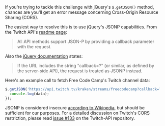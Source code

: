 If you're trying to tackle this challenge with jQuery's `$.getJSON()` method, chances are you'll get an error message concerning Cross-Origin Resource Sharing (CORS).

The easiest way to resolve this is to use jQuery's JSONP capabilities. From the Twitch API's [readme page](https://github.com/justintv/Twitch-API#json-p):

> All API methods support JSON-P by providing a callback parameter with the request.

Also the [jQuery documentation](http://api.jquery.com/jQuery.getJSON/) states:

> If the URL includes the string "callback=?" (or similar, as defined by the server-side API), the request is treated as JSONP instead.

Here's an example call to fetch Free Code Camp's Twitch channel data:

```js
$.getJSON('https://api.twitch.tv/kraken/streams/freecodecamp?callback=?', function(data) {
  console.log(data);
});
```

JSONP is considered insecure [according to Wikipedia](https://en.wikipedia.org/wiki/Cross-origin_resource_sharing#CORS_vs_JSONP), but should be sufficient for our purposes. For a detailed discussion on Twitch's CORS restriction, please read [issue #133](https://github.com/justintv/Twitch-API/issues/133) on the Twitch-API repository.